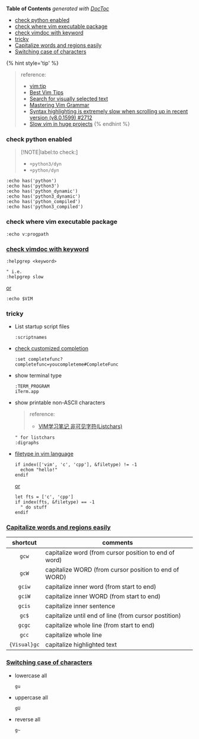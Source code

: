 <!-- START doctoc generated TOC please keep comment here to allow auto update -->
<!-- DON'T EDIT THIS SECTION, INSTEAD RE-RUN doctoc TO UPDATE -->
**Table of Contents**  *generated with [DocToc](https://github.com/thlorenz/doctoc)*

- [check python enabled](#check-python-enabled)
- [check where vim executable package](#check-where-vim-executable-package)
- [check vimdoc with keyword](#check-vimdoc-with-keyword)
- [tricky](#tricky)
- [Capitalize words and regions easily](#capitalize-words-and-regions-easily)
- [Switching case of characters](#switching-case-of-characters)

<!-- END doctoc generated TOC please keep comment here to allow auto update -->

{% hint style='tip' %}
> reference:
> - [vim:tip](https://vim.fandom.com/wiki/Category:VimTip)
> - [Best Vim Tips](https://vim.fandom.com/wiki/Best_Vim_Tips)
> - [Search for visually selected text](https://vim.fandom.com/wiki/Search_for_visually_selected_text)
> - [Mastering Vim Grammar](https://irian.to/blogs/mastering-vim-grammar/)
> - [Syntax highlighting is extremely slow when scrolling up in recent version (v8.0.1599) #2712](https://github.com/vim/vim/issues/2712)
>  - [Slow vim in huge projects](https://www.reddit.com/r/vim/comments/ng59kz/slow_vim_in_huge_projects/)
{% endhint %}

### check python enabled

> [!NOTE|label:to check:]
> - `+python3/dyn`
> - `+python/dyn`

```vim
:echo has('python')
:echo has('python3')
:echo has('python_dynamic')
:echo has('python3_dynamic')
:echo has('python_compiled')
:echo has('python3_compiled')
```

### check where vim executable package
```vim
:echo v:progpath
```

### [check vimdoc with keyword](https://www.reddit.com/r/vim/comments/ng59kz/comment/gyrceos/?utm_source=share&utm_medium=web2x&context=3)
```vim
:helpgrep <keyword>

" i.e.
:helpgrep slow
```

[or](https://stackoverflow.com/a/48858718/2940319)
  ```vim
  :echo $VIM
  ```

### tricky
- List startup script files
  ```vim
  :scriptnames
  ```

- [check customized completion](https://github.com/xavierd/clang_complete/issues/452#issuecomment-139872204)
  ```vim
  :set completefunc?
  completefunc=youcompleteme#CompleteFunc
  ```

- show terminal type
  ```vim
  :TERM_PROGRAM
  iTerm.app
  ```

- show printable non-ASCII characters
  > reference:
  > - [VIM学习笔记 非可见字符(Listchars)](https://zhuanlan.zhihu.com/p/25801800)

  ```vim
  " for listchars
  :digraphs
  ```

- [filetype in vim language](https://stackoverflow.com/a/63255521/2940319)
  ```vim
  if index(['vim', 'c', 'cpp'], &filetype) != -1
    echom "hello!"
  endif
  ```

  [or](https://stackoverflow.com/a/29407473/2940319)
  ```vim
  let fts = ['c', 'cpp']
  if index(fts, &filetype) == -1
    " do stuff
  endif
  ```

### [Capitalize words and regions easily](https://vim.fandom.com/wiki/Capitalize_words_and_regions_easily)
|   shortcut   | comments                                              |
|:------------:|-------------------------------------------------------|
|     `gcw`    | capitalize word (from cursor position to end of word) |
|     `gcW`    | capitalize WORD (from cursor position to end of WORD) |
|    `gciw`    | capitalize inner word (from start to end)             |
|    `gciW`    | capitalize inner WORD (from start to end)             |
|    `gcis`    | capitalize inner sentence                             |
|     `gc$`    | capitalize until end of line (from cursor postition)  |
|    `gcgc`    | capitalize whole line (from start to end)             |
|     `gcc`    | capitalize whole line                                 |
| `{Visual}gc` | capitalize highlighted text                           |

### [Switching case of characters](https://vim.fandom.com/wiki/Switching_case_of_characters)
- lowercase all
  ```vim
  gu
  ```
- uppercase all
  ```vim
  gU
  ```
- reverse all
  ```vim
  g~
  ```
